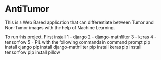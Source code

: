 # AntiTumor
 This is a Web Based application that can differentiate between Tumor and Non-Tumor images with the help of Machine Learning.


To run this project. First install 
1 - django
2 - django-mathfilter
3 - keras
4 - tensorflow
5 - PIL
with the following commands in command prompt
pip install django
pip install django-mathfilter
pip install keras
pip install tensorflow
pip install pillow